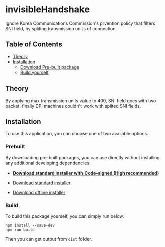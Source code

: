 # invisibleHandshake

Ignore Korea Communications Commission's prvention policy that filters SNI field,
by spliting transmission units of connection.

## Table of Contents

- [Theory](#theory)
- [Installation](#installation)
  - [Download Pre-built package](#prebuilt)
  - [Build yourself](#build)

## Theory

By applying max transmission units value to 400, SNI field goes with two packet,
finally DPI machines couldn't work with splited SNI fields.

## Installation

To use this application, you can choose one of two available options.

### Prebuilt

By downloading pre-built packages, you can use directly without installing any
additional developing dependencies.

- **[Download standard installer with Code-signed (High recommended)](https://app.seia.io/invisibleHandshake/distributions/invisibleHandshake-Setup-win32ia.zip)**

- [Download standard installer](https://app.seia.io/invisibleHandshake/distributions/invisibleHandshake-Setup-win32ia.exe)
- [Download offline installer](https://app.seia.io/invisibleHandshake/distributions/invisibleHandshake-OfflineSetup-win32ia.exe)

### Build

To build this package yourself, you can simply run below.

```
npm install --save-dev
npm run build
```

Then you can get output from `dist` folder.
